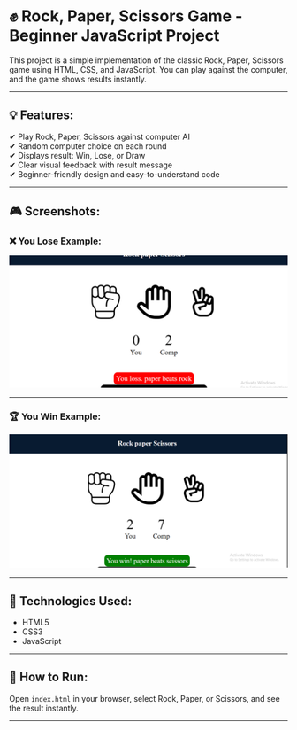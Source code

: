 # ✊ Rock, Paper, Scissors Game - Beginner JavaScript Project

This project is a simple implementation of the classic Rock, Paper, Scissors game using HTML, CSS, and JavaScript. You can play against the computer, and the game shows results instantly.

---

## 💡 Features:

✔ Play Rock, Paper, Scissors against computer AI  
✔ Random computer choice on each round  
✔ Displays result: Win, Lose, or Draw  
✔ Clear visual feedback with result message  
✔ Beginner-friendly design and easy-to-understand code  

---

## 🎮 Screenshots:

### ❌ You Lose Example:

![You Lost Screenshot](./Screenshot%202025-07-05%20235635.png)

---

### 🏆 You Win Example:

![You Win Screenshot](./Screenshot%202025-07-05%20235758.png)

---

## 🔧 Technologies Used:

- HTML5  
- CSS3  
- JavaScript  

---

## 🚀 How to Run:

Open `index.html` in your browser, select Rock, Paper, or Scissors, and see the result instantly.

---



